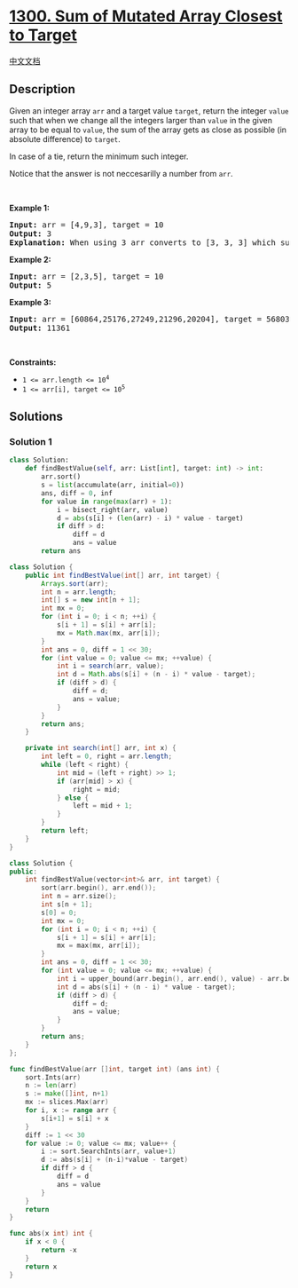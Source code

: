# [1300. Sum of Mutated Array Closest to Target](https://leetcode.com/problems/sum-of-mutated-array-closest-to-target)

[中文文档](/solution/1300-1399/1300.Sum%20of%20Mutated%20Array%20Closest%20to%20Target/README.md)

## Description

<p>Given an integer array <code>arr</code> and a target value <code>target</code>, return the integer <code>value</code> such that when we change all the integers larger than <code>value</code> in the given array to be equal to <code>value</code>, the sum of the array gets as close as possible (in absolute difference) to <code>target</code>.</p>

<p>In case of a tie, return the minimum such integer.</p>

<p>Notice that the answer is not neccesarilly a number from <code>arr</code>.</p>

<p>&nbsp;</p>
<p><strong class="example">Example 1:</strong></p>

<pre>
<strong>Input:</strong> arr = [4,9,3], target = 10
<strong>Output:</strong> 3
<strong>Explanation:</strong> When using 3 arr converts to [3, 3, 3] which sums 9 and that&#39;s the optimal answer.
</pre>

<p><strong class="example">Example 2:</strong></p>

<pre>
<strong>Input:</strong> arr = [2,3,5], target = 10
<strong>Output:</strong> 5
</pre>

<p><strong class="example">Example 3:</strong></p>

<pre>
<strong>Input:</strong> arr = [60864,25176,27249,21296,20204], target = 56803
<strong>Output:</strong> 11361
</pre>

<p>&nbsp;</p>
<p><strong>Constraints:</strong></p>

<ul>
	<li><code>1 &lt;= arr.length &lt;= 10<sup>4</sup></code></li>
	<li><code>1 &lt;= arr[i], target &lt;= 10<sup>5</sup></code></li>
</ul>

## Solutions

### Solution 1

<!-- tabs:start -->

```python
class Solution:
    def findBestValue(self, arr: List[int], target: int) -> int:
        arr.sort()
        s = list(accumulate(arr, initial=0))
        ans, diff = 0, inf
        for value in range(max(arr) + 1):
            i = bisect_right(arr, value)
            d = abs(s[i] + (len(arr) - i) * value - target)
            if diff > d:
                diff = d
                ans = value
        return ans
```

```java
class Solution {
    public int findBestValue(int[] arr, int target) {
        Arrays.sort(arr);
        int n = arr.length;
        int[] s = new int[n + 1];
        int mx = 0;
        for (int i = 0; i < n; ++i) {
            s[i + 1] = s[i] + arr[i];
            mx = Math.max(mx, arr[i]);
        }
        int ans = 0, diff = 1 << 30;
        for (int value = 0; value <= mx; ++value) {
            int i = search(arr, value);
            int d = Math.abs(s[i] + (n - i) * value - target);
            if (diff > d) {
                diff = d;
                ans = value;
            }
        }
        return ans;
    }

    private int search(int[] arr, int x) {
        int left = 0, right = arr.length;
        while (left < right) {
            int mid = (left + right) >> 1;
            if (arr[mid] > x) {
                right = mid;
            } else {
                left = mid + 1;
            }
        }
        return left;
    }
}
```

```cpp
class Solution {
public:
    int findBestValue(vector<int>& arr, int target) {
        sort(arr.begin(), arr.end());
        int n = arr.size();
        int s[n + 1];
        s[0] = 0;
        int mx = 0;
        for (int i = 0; i < n; ++i) {
            s[i + 1] = s[i] + arr[i];
            mx = max(mx, arr[i]);
        }
        int ans = 0, diff = 1 << 30;
        for (int value = 0; value <= mx; ++value) {
            int i = upper_bound(arr.begin(), arr.end(), value) - arr.begin();
            int d = abs(s[i] + (n - i) * value - target);
            if (diff > d) {
                diff = d;
                ans = value;
            }
        }
        return ans;
    }
};
```

```go
func findBestValue(arr []int, target int) (ans int) {
	sort.Ints(arr)
	n := len(arr)
	s := make([]int, n+1)
	mx := slices.Max(arr)
	for i, x := range arr {
		s[i+1] = s[i] + x
	}
	diff := 1 << 30
	for value := 0; value <= mx; value++ {
		i := sort.SearchInts(arr, value+1)
		d := abs(s[i] + (n-i)*value - target)
		if diff > d {
			diff = d
			ans = value
		}
	}
	return
}

func abs(x int) int {
	if x < 0 {
		return -x
	}
	return x
}
```

<!-- tabs:end -->

<!-- end -->

